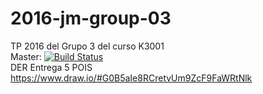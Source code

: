 # 2016-jm-group-03
TP 2016 del Grupo 3 del curso K3001  
Master:   [![Build Status](https://travis-ci.org/juanisierra/tp-dds-2016-grupo3.svg?branch=master)](https://travis-ci.org/juanisierra/tp-dds-2016-grupo3)  
DER Entrega 5 POIS https://www.draw.io/#G0B5aIe8RCretvUm9ZcF9FaWRtNlk
